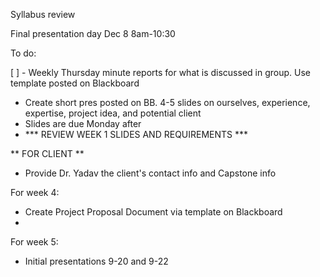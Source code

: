 Syllabus review

Final presentation day Dec 8 8am-10:30



To do:

[ ] - Weekly Thursday minute reports for what is discussed in group. Use template posted on Blackboard

  - Create short pres posted on BB. 4-5 slides on ourselves, experience, expertise, project idea, and potential client
  - Slides are due Monday after
  - *** REVIEW WEEK 1 SLIDES AND REQUIREMENTS ***

** FOR CLIENT **
  - Provide Dr. Yadav the client's contact info and Capstone info
  
For week 4:
  - Create Project Proposal Document via template on Blackboard
  - 
  
For week 5:
  - Initial presentations 9-20 and 9-22
